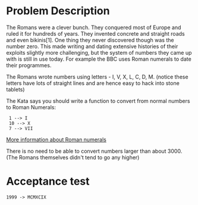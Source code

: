 # Problem Description

The Romans were a clever bunch. They conquered most of Europe and ruled it for hundreds of years. They invented concrete and straight roads and even bikinis[1]. One thing they never discovered though was the number zero. This made writing and dating extensive histories of their exploits slightly more challenging, but the system of numbers they came up with is still in use today. For example the BBC uses Roman numerals to date their programmes.

The Romans wrote numbers using letters - I, V, X, L, C, D, M. (notice these letters have lots of straight lines and are hence easy to hack into stone tablets)

The Kata says you should write a function to convert from normal numbers to Roman Numerals:

     1 --> I
     10 --> X
     7 --> VII
[More information about Roman numerals](http://www.novaroma.org/via_romana/numbers.html)

There is no need to be able to convert numbers larger than about 3000. (The Romans themselves didn't tend to go any higher)

# Acceptance test

	1999 -> MCMXCIX